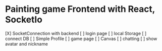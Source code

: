 # Painting game Frontend with React, SocketIo

[X] SocketConnection with backend
[ ] login page
    [ ] local Storage
    [ ] connect DB
[ ] Simple Profile
[ ] game page
    [ ] Canvas
    [ ] chatting
    [ ] show avatar and nickname
    